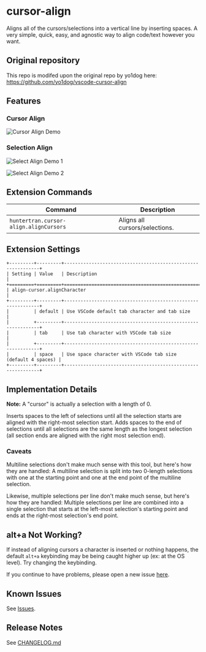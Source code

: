 # cursor-align

Aligns all of the cursors/selections into a vertical line by inserting spaces. A very simple, quick, easy, and agnostic way to align code/text however you want.

## Original repository

This repo is modifed upon the original repo by yo1dog here: https://github.com/yo1dog/vscode-cursor-align


## Features

### Cursor Align

![Cursor Align Demo](img/cursorAlignDemo.gif)

### Selection Align

![Select Align Demo 1](img/selectAlignDemo1.gif)

![Select Align Demo 2](img/selectAlignDemo2.gif)


## Extension Commands

 Command                           | Description
-----------------------------------|-------------
`huntertran.cursor-align.alignCursors` | Aligns all cursors/selections.

## Extension Settings

```
+---------+---------+-------------------------------------------------------------+
| Setting | Value   | Description                                                 |
+=========+=========+=============================================================+
| align-cursor.alignCharacter                                                     |
+---------+---------+-------------------------------------------------------------+
|         | default | Use VSCode default tab character and tab size               |
|         +---------+-------------------------------------------------------------+
|         | tab     | Use tab character with VSCode tab size                      |
|         +---------+-------------------------------------------------------------+
|         | space   | Use space character with VSCode tab size (default 4 spaces) |
+---------+---------+-------------------------------------------------------------+
```


## Implementation Details

**Note:** A "cursor" is actually a selection with a length of 0.

Inserts spaces to the left of selections until all the selection starts are aligned with the right-most selection start. Adds spaces to the end of selections until all selections are the same length as the longest selection (all section ends are aligned with the right most selection end).

### Caveats

Multiline selections don't make much sense with this tool, but here's how they are handled: A multiline selection is split into two 0-length selections with one at the starting point and one at the end point of the multiline selection.

Likewise, multiple selections per line don't make much sense, but here's how they are handled: Multiple selections per line are combined into a single selection that starts at the left-most selection's starting point and ends at the right-most selection's end point.


## alt+a Not Working?

If instead of aligning cursors a character is inserted or nothing happens, the default `alt+a` keybinding may be being caught higher up (ex: at the OS level). Try changing the keybinding.

If you continue to have problems, please open a new issue [here](https://github.com/huntertran/vscode-cursor-align/issues).


## Known Issues

See [Issues](https://github.com/huntertran/vscode-cursor-align/issues).

## Release Notes

See [CHANGELOG.md](CHANGELOG.md)